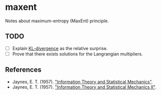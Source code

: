 # maxent

Notes about maximum-entropy (MaxEnt) principle.

## TODO

- [ ] Explain [KL-divergence](https://en.wikipedia.org/wiki/Kullback%E2%80%93Leibler_divergence) as the relative surprise.
- [ ] Prove that there exists solutions for the Langrangian multipliers.

## References

- Jaynes, E. T. (1957). ["Information Theory and Statistical Mechanics"](https://bayes.wustl.edu/etj/articles/theory.1.pdf).
- Jaynes, E. T. (1957). ["Information Theory and Statistical Mechanics II"](https://bayes.wustl.edu/etj/articles/theory.2.pdf).
